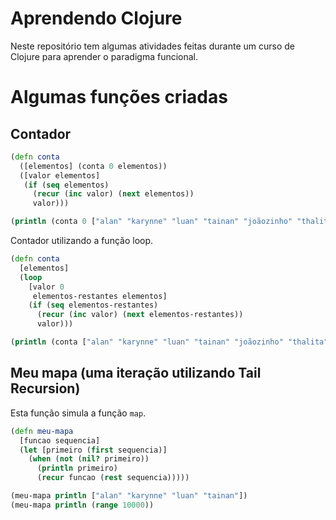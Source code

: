 # Aprendendo Clojure

Neste repositório tem algumas atividades feitas durante um curso de Clojure para aprender o paradigma funcional.

# Algumas funções criadas
## Contador
```clojure
(defn conta
  ([elementos] (conta 0 elementos))
  ([valor elementos]
   (if (seq elementos)
     (recur (inc valor) (next elementos))
     valor)))

(println (conta 0 ["alan" "karynne" "luan" "tainan" "joãozinho" "thalita"]))
```

Contador utilizando a função loop.

```clojure
(defn conta
  [elementos]
  (loop
    [valor 0
     elementos-restantes elementos]
    (if (seq elementos-restantes)
      (recur (inc valor) (next elementos-restantes))
      valor)))

(println (conta ["alan" "karynne" "luan" "tainan" "joãozinho" "thalita"]))
```

## Meu mapa (uma iteração utilizando Tail Recursion)

Esta função simula a função ```map```.
```clojure
(defn meu-mapa
  [funcao sequencia]
  (let [primeiro (first sequencia)]
    (when (not (nil? primeiro))
      (println primeiro)
      (recur funcao (rest sequencia)))))

(meu-mapa println ["alan" "karynne" "luan" "tainan"])
(meu-mapa println (range 10000))
```
